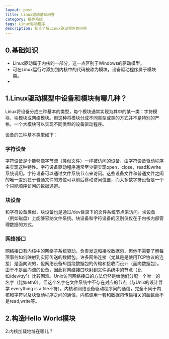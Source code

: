 ```yaml
---
layout: post
title: Linux驱动基础问答
category: 操作系统
tags: Linux驱动程序
description: 初步了解Linux驱动程序的问答
---
```

	
## 0.基础知识

* Linux驱动属于内核的一部分，这一点区别于Windows的驱动模型。
* 可在Linux运行时添加到内核中的代码被称为模块，设备驱动程序属于模块类。
*

## 1.Linux驱动模型中设备和模块有哪几种？

Linux将设备分成三种基本的类型，每个模块通常实现为其中的某一类：字符模块，块模块或网络模块。但这种将模块分成不同类型或类的方式并不是特别的严格，一个大模块可以实现不同类型的设备驱动程序。

设备的三种基本类型如下：

### 字符设备

字符设备是个能够像字节流（类似文件）一样被访问的设备，由字符设备驱动程序来实现这种特性。字符设备驱动程序通常至少要实现open，close，read和write系统调用。字符设备可以通过文件系统节点来访问。这些设备文件和普通文件之间的唯一差别在于普通文件的方位可以前后移动访问位置，而大多数字符设备是一个个只能顺序访问的数据通道。

### 块设备
	
和字符设备类似，块设备也是通过/dev目录下的文件系统节点来访问。块设备（例如磁盘）上能够容纳文件系统。块设备和字符设备的区别仅仅在于内核内部管理数据的方式。

### 网络接口

网络接口有内核中的网络子系统驱动，负责发送和接收数据包，但他不需要了解每项事务如何映射到实际传送的数据包。许多网络连接（尤其是是使用TCP协议的连接）是面向流的，但网络设备却围绕数据包的传输和接收而设计（面向数据包）。
由于不是面向流的设备，因此将网络接口映射到文件系统中的节点（比如/dev/tty1）比较困难。Unix访问网络接口的方法仍然是给他们分配一个唯一的名字（比如eth0），但这个名字在文件系统中不存在对应的节点（与Unix的设计哲学 everything is a file不符）。内核和网络设备驱动程序间的通信，完全不同于内核和字符以及块驱动程序之间的通信，内核调用一套和数据包传输相关的函数而不是read,write等。

## 2.构造Hello World模块

2.内核加载地址在哪儿？
